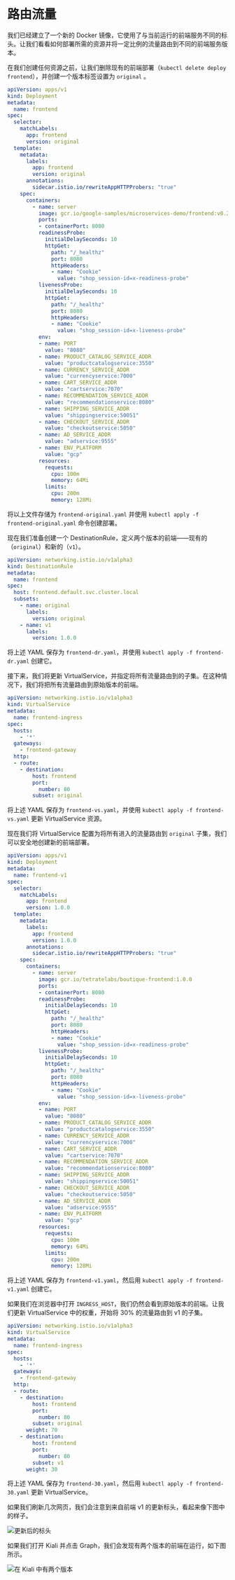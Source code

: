 # 路由流量

我们已经建立了一个新的 Docker 镜像，它使用了与当前运行的前端服务不同的标头。让我们看看如何部署所需的资源并将一定比例的流量路由到不同的前端服务版本。

在我们创建任何资源之前，让我们删除现有的前端部署（`kubectl delete deploy frontend`），并创建一个版本标签设置为 `original` 。

```yaml
apiVersion: apps/v1
kind: Deployment
metadata:
  name: frontend
spec:
  selector:
    matchLabels:
      app: frontend
      version: original
  template:
    metadata:
      labels:
        app: frontend
        version: original
      annotations:
        sidecar.istio.io/rewriteAppHTTPProbers: "true"
    spec:
      containers:
        - name: server
          image: gcr.io/google-samples/microservices-demo/frontend:v0.2.1
          ports:
          - containerPort: 8080
          readinessProbe:
            initialDelaySeconds: 10
            httpGet:
              path: "/_healthz"
              port: 8080
              httpHeaders:
              - name: "Cookie"
                value: "shop_session-id=x-readiness-probe"
          livenessProbe:
            initialDelaySeconds: 10
            httpGet:
              path: "/_healthz"
              port: 8080
              httpHeaders:
              - name: "Cookie"
                value: "shop_session-id=x-liveness-probe"
          env:
          - name: PORT
            value: "8080"
          - name: PRODUCT_CATALOG_SERVICE_ADDR
            value: "productcatalogservice:3550"
          - name: CURRENCY_SERVICE_ADDR
            value: "currencyservice:7000"
          - name: CART_SERVICE_ADDR
            value: "cartservice:7070"
          - name: RECOMMENDATION_SERVICE_ADDR
            value: "recommendationservice:8080"
          - name: SHIPPING_SERVICE_ADDR
            value: "shippingservice:50051"
          - name: CHECKOUT_SERVICE_ADDR
            value: "checkoutservice:5050"
          - name: AD_SERVICE_ADDR
            value: "adservice:9555"
          - name: ENV_PLATFORM
            value: "gcp"
          resources:
            requests:
              cpu: 100m
              memory: 64Mi
            limits:
              cpu: 200m
              memory: 128Mi
```

将以上文件存储为 `frontend-original.yaml` 并使用 `kubectl apply -f frontend-original.yaml` 命令创建部署。

现在我们准备创建一个 DestinationRule，定义两个版本的前端——现有的（`original`）和新的（`v1`）。

```yaml
apiVersion: networking.istio.io/v1alpha3
kind: DestinationRule
metadata:
  name: frontend
spec:
  host: frontend.default.svc.cluster.local
  subsets:
    - name: original
      labels:
        version: original
    - name: v1
      labels:
        version: 1.0.0
```

将上述 YAML 保存为 `frontend-dr.yaml`，并使用 `kubectl apply -f frontend-dr.yaml` 创建它。

接下来，我们将更新 VirtualService，并指定将所有流量路由到的子集。在这种情况下，我们将把所有流量路由到原始版本的前端。

```yaml
apiVersion: networking.istio.io/v1alpha3
kind: VirtualService
metadata:
  name: frontend-ingress
spec:
  hosts:
    - '*'
  gateways:
    - frontend-gateway
  http:
  - route:
    - destination:
        host: frontend
        port:
          number: 80
        subset: original
```

将上述 YAML 保存为 `frontend-vs.yaml`，并使用 `kubectl apply -f frontend-vs.yaml` 更新 VirtualService 资源。

现在我们将 VirtualService 配置为将所有进入的流量路由到 `original` 子集，我们可以安全地创建新的前端部署。

```yaml
apiVersion: apps/v1
kind: Deployment
metadata:
  name: frontend-v1
spec:
  selector:
    matchLabels:
      app: frontend
      version: 1.0.0
  template:
    metadata:
      labels:
        app: frontend
        version: 1.0.0
      annotations:
        sidecar.istio.io/rewriteAppHTTPProbers: "true"
    spec:
      containers:
        - name: server
          image: gcr.io/tetratelabs/boutique-frontend:1.0.0
          ports:
          - containerPort: 8080
          readinessProbe:
            initialDelaySeconds: 10
            httpGet:
              path: "/_healthz"
              port: 8080
              httpHeaders:
              - name: "Cookie"
                value: "shop_session-id=x-readiness-probe"
          livenessProbe:
            initialDelaySeconds: 10
            httpGet:
              path: "/_healthz"
              port: 8080
              httpHeaders:
              - name: "Cookie"
                value: "shop_session-id=x-liveness-probe"
          env:
          - name: PORT
            value: "8080"
          - name: PRODUCT_CATALOG_SERVICE_ADDR
            value: "productcatalogservice:3550"
          - name: CURRENCY_SERVICE_ADDR
            value: "currencyservice:7000"
          - name: CART_SERVICE_ADDR
            value: "cartservice:7070"
          - name: RECOMMENDATION_SERVICE_ADDR
            value: "recommendationservice:8080"
          - name: SHIPPING_SERVICE_ADDR
            value: "shippingservice:50051"
          - name: CHECKOUT_SERVICE_ADDR
            value: "checkoutservice:5050"
          - name: AD_SERVICE_ADDR
            value: "adservice:9555"
          - name: ENV_PLATFORM
            value: "gcp"
          resources:
            requests:
              cpu: 100m
              memory: 64Mi
            limits:
              cpu: 200m
              memory: 128Mi
```

将上述 YAML 保存为 `frontend-v1.yaml`，然后用 `kubectl apply -f frontend-v1.yaml` 创建它。

如果我们在浏览器中打开 `INGRESS_HOST`，我们仍然会看到原始版本的前端。让我们更新 VirtualService 中的权重，开始将 30% 的流量路由到 v1 的子集。

```yaml
apiVersion: networking.istio.io/v1alpha3
kind: VirtualService
metadata:
  name: frontend-ingress
spec:
  hosts:
    - '*'
  gateways:
    - frontend-gateway
  http:
  - route:
    - destination:
        host: frontend
        port:
          number: 80
        subset: original
      weight: 70
    - destination:
        host: frontend
        port:
          number: 80
        subset: v1
      weight: 30
```

将上述 YAML 保存为 `frontend-30.yaml`，然后用 `kubectl apply -f frontend-30.yaml` 更新 VirtualService。

如果我们刷新几次网页，我们会注意到来自前端 v1 的更新标头，看起来像下图中的样子。

![更新后的标头](../images/008i3skNly1gteccmga5mj60aa031mx302.jpg)

如果我们打开 Kiali 并点击 Graph，我们会发现有两个版本的前端在运行，如下图所示。

![在 Kiali 中有两个版本](../images/008i3skNly1gteccjeuy9j30fs0aswf4.jpg)